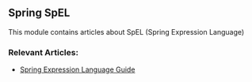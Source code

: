 ## Spring SpEL

This module contains articles about SpEL (Spring Expression Language)

### Relevant Articles:
- [Spring Expression Language Guide](http://www.baeldung.com/spring-expression-language)
